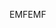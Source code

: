 <span data-ttu-id="21c61-101">EMF</span><span class="sxs-lookup"><span data-stu-id="21c61-101">EMF</span></span>
